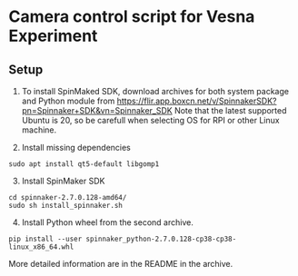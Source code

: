 # Camera control script for Vesna Experiment

## Setup

1. To install SpinMaked SDK, download archives for both system package and Python module from https://flir.app.boxcn.net/v/SpinnakerSDK?pn=Spinnaker+SDK&vn=Spinnaker_SDK 
Note that the latest supported Ubuntu is 20, so be carefull when selecting OS for RPI or other Linux machine.


2. Install missing dependencies
```
sudo apt install qt5-default libgomp1
```

3. Install SpinMaker SDK
```
cd spinnaker-2.7.0.128-amd64/ 
sudo sh install_spinnaker.sh
```

4. Install Python wheel from the second archive.
```
pip install --user spinnaker_python-2.7.0.128-cp38-cp38-linux_x86_64.whl 
```

More detailed information are in the README in the archive.

